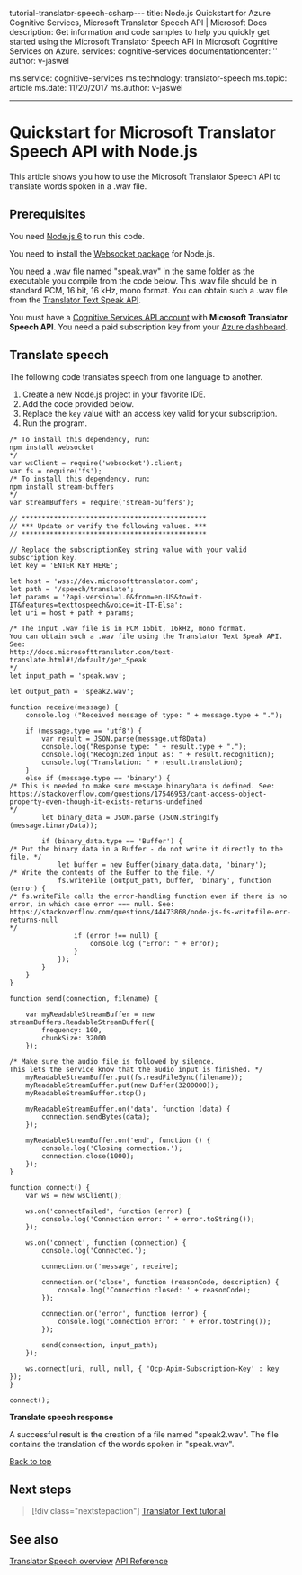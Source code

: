 tutorial-translator-speech-csharp---
title: Node.js Quickstart for Azure Cognitive Services, Microsoft Translator Speech API | Microsoft Docs
description: Get information and code samples to help you quickly get started using the Microsoft Translator Speech API in Microsoft Cognitive Services on Azure.
services: cognitive-services
documentationcenter: ''
author: v-jaswel

ms.service: cognitive-services
ms.technology: translator-speech
ms.topic: article
ms.date: 11/20/2017
ms.author: v-jaswel

---
# Quickstart for Microsoft Translator Speech API with Node.js 
<a name="HOLTop"></a>

This article shows you how to use the Microsoft Translator Speech API to translate words spoken in a .wav file.

## Prerequisites

You need [Node.js 6](https://nodejs.org/en/download/) to run this code.

You need to install the [Websocket package](https://www.npmjs.com/package/websocket) for Node.js.

You need a .wav file named "speak.wav" in the same folder as the executable you compile from the code below. This .wav file should be in standard PCM, 16 bit, 16 kHz, mono format. You can obtain such a .wav file from the [Translator Text Speak API](http://docs.microsofttranslator.com/text-translate.html#!/default/get_Speak).

You must have a [Cognitive Services API account](https://docs.microsoft.com/azure/cognitive-services/cognitive-services-apis-create-account) with **Microsoft Translator Speech API**. You need a paid subscription key from your [Azure dashboard](https://portal.azure.com/#create/Microsoft.CognitiveServices).

## Translate speech

The following code translates speech from one language to another.

1. Create a new Node.js project in your favorite IDE.
2. Add the code provided below.
3. Replace the `key` value with an access key valid for your subscription.
4. Run the program.

```nodejs
/* To install this dependency, run:
npm install websocket
*/
var wsClient = require('websocket').client;
var fs = require('fs');
/* To install this dependency, run:
npm install stream-buffers
*/
var streamBuffers = require('stream-buffers');

// **********************************************
// *** Update or verify the following values. ***
// **********************************************

// Replace the subscriptionKey string value with your valid subscription key.
let key = 'ENTER KEY HERE';

let host = 'wss://dev.microsofttranslator.com';
let path = '/speech/translate';
let params = '?api-version=1.0&from=en-US&to=it-IT&features=texttospeech&voice=it-IT-Elsa';
let uri = host + path + params;

/* The input .wav file is in PCM 16bit, 16kHz, mono format.
You can obtain such a .wav file using the Translator Text Speak API. See:
http://docs.microsofttranslator.com/text-translate.html#!/default/get_Speak
*/
let input_path = 'speak.wav';

let output_path = 'speak2.wav';

function receive(message) {
	console.log ("Received message of type: " + message.type + ".");

	if (message.type == 'utf8') {
		var result = JSON.parse(message.utf8Data)
		console.log("Response type: " + result.type + ".");
		console.log("Recognized input as: " + result.recognition);
		console.log("Translation: " + result.translation);
	}
	else if (message.type == 'binary') {
/* This is needed to make sure message.binaryData is defined. See:
https://stackoverflow.com/questions/17546953/cant-access-object-property-even-though-it-exists-returns-undefined
*/
		let binary_data = JSON.parse (JSON.stringify (message.binaryData));

		if (binary_data.type == 'Buffer') {
/* Put the binary data in a Buffer - do not write it directly to the file. */
			let buffer = new Buffer(binary_data.data, 'binary');
/* Write the contents of the Buffer to the file. */
			fs.writeFile (output_path, buffer, 'binary', function (error) {
/* fs.writeFile calls the error-handling function even if there is no error, in which case error === null. See:
https://stackoverflow.com/questions/44473868/node-js-fs-writefile-err-returns-null
*/
				if (error !== null) {
					console.log ("Error: " + error);
				}
			});
		}
	}
}

function send(connection, filename) {
	
	var myReadableStreamBuffer = new streamBuffers.ReadableStreamBuffer({
		frequency: 100,
		chunkSize: 32000
	});

/* Make sure the audio file is followed by silence.
This lets the service know that the audio input is finished. */
	myReadableStreamBuffer.put(fs.readFileSync(filename));
	myReadableStreamBuffer.put(new Buffer(3200000));
	myReadableStreamBuffer.stop();

	myReadableStreamBuffer.on('data', function (data) {
		connection.sendBytes(data);
	});

	myReadableStreamBuffer.on('end', function () {
		console.log('Closing connection.');
		connection.close(1000);
	});
}

function connect() {
	var ws = new wsClient();

	ws.on('connectFailed', function (error) {
		console.log('Connection error: ' + error.toString());
	});
							
	ws.on('connect', function (connection) {
		console.log('Connected.');

		connection.on('message', receive);
		
		connection.on('close', function (reasonCode, description) {
			console.log('Connection closed: ' + reasonCode);
		});

		connection.on('error', function (error) {
			console.log('Connection error: ' + error.toString());
		});
		
		send(connection, input_path);
	});

	ws.connect(uri, null, null, { 'Ocp-Apim-Subscription-Key' : key });
}

connect();
```

**Translate speech response**

A successful result is the creation of a file named "speak2.wav". The file contains the translation of the words spoken in "speak.wav".

[Back to top](#HOLTop)

## Next steps

> [!div class="nextstepaction"]
> [Translator Text tutorial](../tutorial-translator-speech-csharp.md)

## See also 

[Translator Speech overview](../overview.md)
[API Reference](http://docs.microsofttranslator.com/speech-translate.html)
